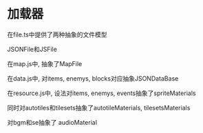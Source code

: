 # 加载器

在file.ts中提供了两种抽象的文件模型

JSONFile和JSFile

在map.js中, 抽象了MapFile

在data.js中, 对items, enemys, blocks对应抽象JSONDataBase

在resource.js中, 设法对items, enemys, events抽象了spriteMaterials

同时对autotiles和tilesets抽象了autotileMaterials, tilesetsMaterials

对bgm和se抽象了 audioMaterial